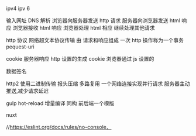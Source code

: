 ipv4 ipv 6

输入网址
DNS 解析
浏览器向服务器发送 http 请求
服务器向浏览器发送 html 响应
浏览器接收 html 响应
浏览器处理 html 相应
继续处理其他请求

http 协议
网络超文本协议传输
由 请求和响应组成
一次 http 操作称为一个事务
pequest-uri

cookie 服务器响应 http 设置的生成
cookie 浏览器通过 js 设置的

数据签名

http2
使用二进制传输
报头压缩
多路复用 一个网络连接实现并行请求
服务器主动推送,减少请求延迟

gulp hot-reload
增量编译
同构 前后端一个模版

nuxt

//https://eslint.org/docs/rules/no-console、

